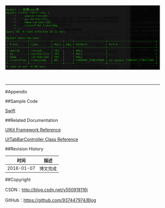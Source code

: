 ![](https://raw.githubusercontent.com/937447974/Blog/master/Resources/2015111101.png)

&#160;

----------

#Appendix

##Sample Code

[Swift](https://github.com/937447974/Swift)

##Related Documentation

[UIKit Framework Reference](https://developer.apple.com/library/ios/documentation/UIKit/Reference/UIKit_Framework/index.html)

[UITabBarController Class Reference](https://developer.apple.com/library/ios/documentation/UIKit/Reference/UITabBarController_Class/index.html)

##Revision History

| 时间 | 描述 |
| ---- | ---- |
| 2016-01-07 | 博文完成 |

##Copyright

CSDN：http://blog.csdn.net/y550918116j

GitHub：https://github.com/937447974/Blog